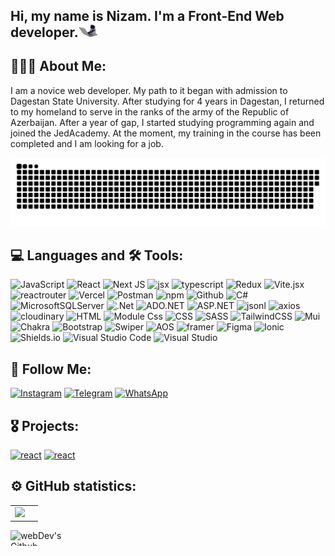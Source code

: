 ## Hi, my name is Nizam. I'm a Front-End Web developer.<img src='./assets/icons/giphy.webp' width='30px'>
<!-- [![Header](https://github.com/NizamSixmetov/NizamSixmetov/blob/main/assets/Shikhmetov_Nizam-removebg-preview-removebg-preview.png)](https://github.com/NizamSixmetov) -->

## 👨🏼‍💻 About Me: 

I am a novice web developer. My path to it began with admission to Dagestan State University. After studying for 4 years in Dagestan, I returned to my homeland to serve in the ranks of the army of the Republic of Azerbaijan. After a year of gap, I started studying programming again and joined the JedAcademy. At the moment, my training in the course has been completed and I am looking for a job.

<p align="center">
 <img width="600" src="./assets/icons/github-snake.svg" alt="snake"/>
</p>

## 💻 Languages and 🛠 Tools:
![JavaScript](https://img.shields.io/badge/-JavaScript-090909?style=for-the-badge&logo=JavaScript&logoColor=E9D54D)
![React](https://img.shields.io/badge/-React-090909?style=for-the-badge&logo=react&logoColor=339933)
![Next JS](https://img.shields.io/badge/Next-black?style=for-the-badge&logo=next.js&logoColor=white)
![jsx](https://img.shields.io/badge/-jsx-090909?style=for-the-badge&logo=jsx)
![typescript](https://img.shields.io/badge/-typescript-090909?style=for-the-badge&logo=typescript&logoColor=3178C6)
![Redux](https://img.shields.io/badge/redux-%23000000.svg?style=for-the-badge&logo=redux&logoColor=white)
![Vite.jsx](https://img.shields.io/badge/-vite-090909?style=for-the-badge&logo=vite)
![reactrouter](https://img.shields.io/badge/-react_router-090909?style=for-the-badge&logo=reactrouter)
![Vercel](https://img.shields.io/badge/vercel-%23000000.svg?style=for-the-badge&logo=vercel&logoColor=white)
![Postman](https://img.shields.io/badge/Postman-%23000000?style=for-the-badge&logo=postman&logoColor=white)
![npm](https://img.shields.io/badge/-npm-090909?style=for-the-badge&logo=npm)
![Github](https://img.shields.io/badge/-Github-090909?style=for-the-badge&logo=github&logoColor=FFFFF)
![C#](https://img.shields.io/badge/c%23-%23000000.svg?style=for-the-badge&logo=csharp&logoColor=white)
![MicrosoftSQLServer](https://img.shields.io/badge/Microsoft%20SQL%20Server-%23000000?style=for-the-badge&logo=microsoft%20sql%20server&logoColor=white)
![.Net](https://img.shields.io/badge/.NET-%23000000?style=for-the-badge&logo=.net&logoColor=white)
![ADO.NET](https://img.shields.io/badge/ADO.NET-%23000000?style=for-the-badge&logo=internetcomputer&logoColor=white)
![ASP.NET](https://img.shields.io/badge/ASP.NET-%23000000?style=for-the-badge&logo=namecheap&logoColor=white)
![jsonl](https://img.shields.io/badge/-json_server-090909?style=for-the-badge&logo=json&logoColor=007531)
![axios](https://img.shields.io/badge/-axios-090909?style=for-the-badge&logo=axios&logoColor=5A29E4)
![cloudinary](https://img.shields.io/badge/-cloudinary-090909?style=for-the-badge&logo=cloudinary&logoColor=3448C5)
![HTML](https://img.shields.io/badge/-Html-090909?style=for-the-badge&logo=html5&logoColor=E34F26)
![Module Css](https://img.shields.io/badge/-css_modules-090909?style=for-the-badge&logo=cssmodules&logoColor=fffff)
![CSS](https://img.shields.io/badge/-Css-090909?style=for-the-badge&logo=css3&logoColor=1572B6)
![SASS](https://img.shields.io/badge/SASS-hotpink.svg?style=for-the-badge&logo=SASS&logoColor=white)
![TailwindCSS](https://img.shields.io/badge/tailwindcss-%23000000.svg?style=for-the-badge&logo=tailwind-css&logoColor=white)
![Mui](https://img.shields.io/badge/-mui-090909?style=for-the-badge&logo=mui)
![Chakra](https://img.shields.io/badge/chakra-%23000000.svg?style=for-the-badge&logo=chakraui&logoColor=white)
![Bootstrap](https://img.shields.io/badge/-Bootstrap-090909?style=for-the-badge&logo=bootstrap&logoColor=7952B3)
![Swiper](https://img.shields.io/badge/-swiper-090909?style=for-the-badge&logo=swiper&logoColor=6332F6)
![AOS](https://img.shields.io/badge/-aos-090909?style=for-the-badge&logo=dask&logoColor=FC6E6B)
![framer](https://img.shields.io/badge/-framer-090909?style=for-the-badge&logo=framer&logoColor=0055FF)
![Figma](https://img.shields.io/badge/-Figma-090909?style=for-the-badge&logo=figma)
![Ionic](https://img.shields.io/badge/-Ionic-090909?style=for-the-badge&logo=ionic)
![Shields.io](https://img.shields.io/badge/-Shields.io-090909?style=for-the-badge&logo=shields.io)
![Visual Studio Code](https://img.shields.io/badge/Visual%20Studio%20Code-%23000000.svg?style=for-the-badge&logo=visual-studio-code&logoColor=white)
![Visual Studio](https://img.shields.io/badge/Visual%20Studio-%23000000.svg?style=for-the-badge&logo=visual-studio&logoColor=white)



## 🤝 Follow Me:
[![Instagram](https://img.shields.io/badge/-Instagram-090909?style=for-the-badge&logo=Instagram)](https://www.instagram.com/shikhmetov_/?igshid=OGQ5ZDc2ODk2ZA%3D%3D)
[![Telegram](https://img.shields.io/badge/-Telegram-090909?style=for-the-badge&logo=Telegram)](https://t.me/shikhmetov)
[![WhatsApp](https://img.shields.io/badge/-WhatsApp-090909?style=for-the-badge&logo=WhatsApp)](https://wa.me/994507530862)

## 🎖️ Projects:
[![react](https://img.shields.io/badge/_Afn_Transport-090909?styles-for-the-badge&logo=react)](https://afn-transport.vercel.app/)
[![react](https://img.shields.io/badge/_Arch_Baku-090909?styles-for-the-badge&logo=react)](https://arch-baku-ecru.vercel.app/)

## ⚙️ GitHub statistics:

<table>
  <tr>
    <td>
     <img src="https://github-readme-stats.vercel.app/api/top-langs/?username=nizamsixmetov&layout=compact"
    </td>
    <td>
    
  </tr>
</table>
<img height="25px" width="90px" align="left" alt="webDev's Github Languages" src="https://api.visitorbadge.io/api/visitors?path=https%3A%2F%2Fgithub.com%2FNizamSixmetov&countColor=%23263759" />


<!-- My personal information -->
